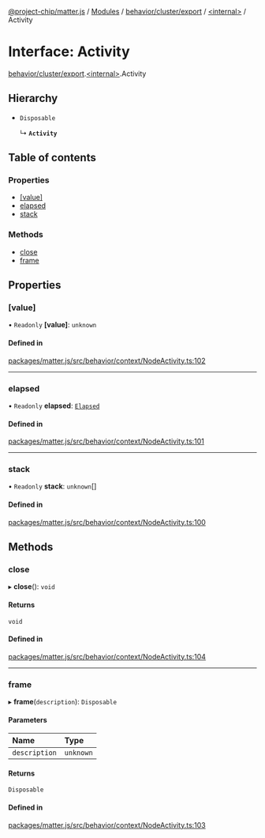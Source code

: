 [@project-chip/matter.js](../README.md) / [Modules](../modules.md) / [behavior/cluster/export](../modules/behavior_cluster_export.md) / [\<internal\>](../modules/behavior_cluster_export._internal_.md) / Activity

# Interface: Activity

[behavior/cluster/export](../modules/behavior_cluster_export.md).[\<internal\>](../modules/behavior_cluster_export._internal_.md).Activity

## Hierarchy

- `Disposable`

  ↳ **`Activity`**

## Table of contents

### Properties

- [[value]](behavior_cluster_export._internal_.Activity.md#[value])
- [elapsed](behavior_cluster_export._internal_.Activity.md#elapsed)
- [stack](behavior_cluster_export._internal_.Activity.md#stack)

### Methods

- [close](behavior_cluster_export._internal_.Activity.md#close)
- [frame](behavior_cluster_export._internal_.Activity.md#frame)

## Properties

### [value]

• `Readonly` **[value]**: `unknown`

#### Defined in

[packages/matter.js/src/behavior/context/NodeActivity.ts:102](https://github.com/project-chip/matter.js/blob/2d9f2165d2672864fda3496a6d0d5f93597f82c6/packages/matter.js/src/behavior/context/NodeActivity.ts#L102)

___

### elapsed

• `Readonly` **elapsed**: [`Elapsed`](log_export.Diagnostic.Elapsed.md)

#### Defined in

[packages/matter.js/src/behavior/context/NodeActivity.ts:101](https://github.com/project-chip/matter.js/blob/2d9f2165d2672864fda3496a6d0d5f93597f82c6/packages/matter.js/src/behavior/context/NodeActivity.ts#L101)

___

### stack

• `Readonly` **stack**: `unknown`[]

#### Defined in

[packages/matter.js/src/behavior/context/NodeActivity.ts:100](https://github.com/project-chip/matter.js/blob/2d9f2165d2672864fda3496a6d0d5f93597f82c6/packages/matter.js/src/behavior/context/NodeActivity.ts#L100)

## Methods

### close

▸ **close**(): `void`

#### Returns

`void`

#### Defined in

[packages/matter.js/src/behavior/context/NodeActivity.ts:104](https://github.com/project-chip/matter.js/blob/2d9f2165d2672864fda3496a6d0d5f93597f82c6/packages/matter.js/src/behavior/context/NodeActivity.ts#L104)

___

### frame

▸ **frame**(`description`): `Disposable`

#### Parameters

| Name | Type |
| :------ | :------ |
| `description` | `unknown` |

#### Returns

`Disposable`

#### Defined in

[packages/matter.js/src/behavior/context/NodeActivity.ts:103](https://github.com/project-chip/matter.js/blob/2d9f2165d2672864fda3496a6d0d5f93597f82c6/packages/matter.js/src/behavior/context/NodeActivity.ts#L103)
